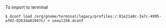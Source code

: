 To import to terminal

```
$ dconf load /org/gnome/terminal/legacy/profiles:/:81e21a0c-3a7c-4995-af02-0263da01947c/ < seoul256.dconf
```
